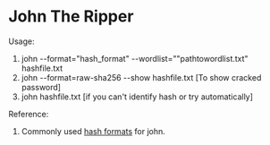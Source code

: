 # John The Ripper

Usage:

1. john   --format="hash\_format" --wordlist=""pathtowordlist.txt" hashfile.txt
2. john  --format=raw-sha256 --show  hashfile.txt \[To show cracked password]
3. john hashfile.txt \[if you can't identify hash or try automatically]

Reference:

1. Commonly used [hash formats](https://pentestmonkey.net/cheat-sheet/john-the-ripper-hash-formats) for john.
